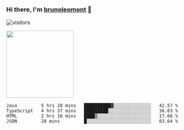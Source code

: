 ### Hi there, I'm [brunoleomont](https://www.linkedin.com/in/brunoleomont/) 👋

![visitors](https://visitor-badge.glitch.me/badge?page_id=page.id)

<img height="180em" src="https://github-readme-stats.vercel.app/api?username=brunoleomont&show_icons=true&hide_border=true&&count_private=true&include_all_commits=true" />

<!--START_SECTION:waka-->
```text
Java         5 hrs 28 mins   ██████████▓░░░░░░░░░░░░░░   42.57 % 
TypeScript   4 hrs 37 mins   █████████░░░░░░░░░░░░░░░░   36.03 % 
HTML         2 hrs 16 mins   ████▒░░░░░░░░░░░░░░░░░░░░   17.66 % 
JSON         28 mins         █░░░░░░░░░░░░░░░░░░░░░░░░   03.64 % 
```
<!--END_SECTION:waka-->

<!--
**brunoleomont/brunoleomont** is a ✨ _special_ ✨ repository because its `README.md` (this file) appears on your GitHub profile.

Here are some ideas to get you started:

- 🔭 I’m currently working on ...
- 🌱 I’m currently learning ...
- 👯 I’m looking to collaborate on ...
- 🤔 I’m looking for help with ...
- 💬 Ask me about ...
- 📫 How to reach me: ...
- 😄 Pronouns: ...
- ⚡ Fun fact: ...
-->
